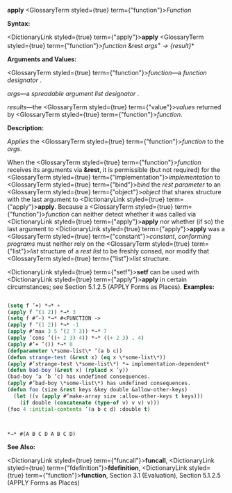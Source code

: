 **apply** <GlossaryTerm styled={true} term={"function"}><i>Function</i></GlossaryTerm> 



**Syntax:** 



<DictionaryLink styled={true} term={"apply"}><b>apply</b></DictionaryLink> <GlossaryTerm styled={true} term={"function"}><i>function</i></GlossaryTerm> &amp;rest *args*<sup>+</sup> *→ \{result\}*\* 



**Arguments and Values:** 



<GlossaryTerm styled={true} term={"function"}><i>function</i></GlossaryTerm>—a *function designator* . 



*args*—a *spreadable argument list designator* . 



*results*—the <GlossaryTerm styled={true} term={"value"}><i>values</i></GlossaryTerm> returned by <GlossaryTerm styled={true} term={"function"}><i>function</i></GlossaryTerm>. 



**Description:** 



*Applies* the <GlossaryTerm styled={true} term={"function"}><i>function</i></GlossaryTerm> to the *args*. 



When the <GlossaryTerm styled={true} term={"function"}><i>function</i></GlossaryTerm> receives its arguments via **&amp;rest**, it is permissible (but not required) for the <GlossaryTerm styled={true} term={"implementation"}><i>implementation</i></GlossaryTerm> to <GlossaryTerm styled={true} term={"bind"}><i>bind</i></GlossaryTerm> the *rest parameter* to an <GlossaryTerm styled={true} term={"object"}><i>object</i></GlossaryTerm> that shares structure with the last argument to <DictionaryLink styled={true} term={"apply"}><b>apply</b></DictionaryLink>. Because a <GlossaryTerm styled={true} term={"function"}><i>function</i></GlossaryTerm> can neither detect whether it was called via <DictionaryLink styled={true} term={"apply"}><b>apply</b></DictionaryLink> nor whether (if so) the last argument to <DictionaryLink styled={true} term={"apply"}><b>apply</b></DictionaryLink> was a <GlossaryTerm styled={true} term={"constant"}><i>constant</i></GlossaryTerm>, *conforming programs* must neither rely on the <GlossaryTerm styled={true} term={"list"}><i>list</i></GlossaryTerm> structure of a *rest list* to be freshly consed, nor modify that <GlossaryTerm styled={true} term={"list"}><i>list</i></GlossaryTerm> structure. 



<DictionaryLink styled={true} term={"setf"}><b>setf</b></DictionaryLink> can be used with <DictionaryLink styled={true} term={"apply"}><b>apply</b></DictionaryLink> in certain circumstances; see Section 5.1.2.5 (APPLY Forms as Places). **Examples:**
```lisp

(setq f ’+) *→* + 
(apply f ’(1 2)) *→* 3 
(setq f #’-) *→* #<FUNCTION -> 
(apply f ’(1 2)) *→* -1 
(apply #’max 3 5 ’(2 7 3)) *→* 7 
(apply ’cons ’((+ 2 3) 4)) *→* ((+ 2 3) . 4) 
(apply #’+ ’()) *→* 0 
(defparameter \*some-list\* ’(a b c)) 
(defun strange-test (&rest x) (eq x \*some-list\*)) 
(apply #’strange-test \*some-list\*) *→ implementation-dependent* 
(defun bad-boy (&rest x) (rplacd x ’y)) 
(bad-boy ’a ’b ’c) has undefined consequences. 
(apply #’bad-boy \*some-list\*) has undefined consequences. 
(defun foo (size &rest keys &key double &allow-other-keys) 
  (let ((v (apply #’make-array size :allow-other-keys t keys))) 
    (if double (concatenate (type-of v) v v) v))) 
(foo 4 :initial-contents ’(a b c d) :double t) 



*→* #(A B C D A B C D) 

```
**See Also:** 



<DictionaryLink styled={true} term={"funcall"}><b>funcall</b></DictionaryLink>, <DictionaryLink styled={true} term={"fdefinition"}><b>fdefinition</b></DictionaryLink>, <DictionaryLink styled={true} term={"function"}><b>function</b></DictionaryLink>, Section 3.1 (Evaluation), Section 5.1.2.5 (APPLY Forms as Places) 